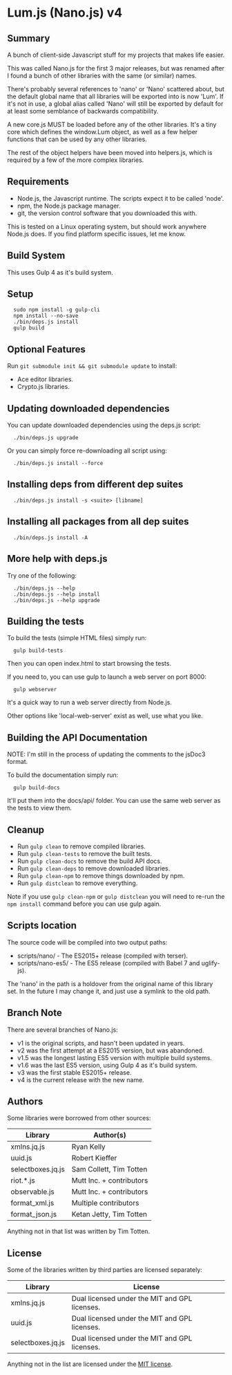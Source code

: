 # Lum.js (Nano.js) v4

## Summary

A bunch of client-side Javascript stuff for my projects that makes life easier.

This was called Nano.js for the first 3 major releases, but was renamed after I 
found a bunch of other libraries with the same (or similar) names.

There's probably several references to 'nano' or 'Nano' scattered about,
but the default global name that all libraries will be exported into is now 
'Lum'. If it's not in use, a global alias called 'Nano' will still be
exported by default for at least some semblance of backwards compatibility.

A new core.js MUST be loaded before any of the other libraries.
It's a tiny core which defines the window.Lum object, as well as a few
helper functions that can be used by any other libraries.

The rest of the object helpers have been moved into helpers.js, which is
required by a few of the more complex libraries.

## Requirements

* Node.js, the Javascript runtime. The scripts expect it to be called 'node'.
* npm, the Node.js package manager.
* git, the version control software that you downloaded this with.

This is tested on a Linux operating system, but should work anywhere Node.js does. If you find platform specific issues, let me know.

## Build System

This uses Gulp 4 as it's build system.

## Setup

```
  sudo npm install -g gulp-cli
  npm install --no-save
  ./bin/deps.js install
  gulp build
```

## Optional Features

Run `git submodule init && git submodule update` to install:

* Ace editor libraries.
* Crypto.js libraries.

## Updating downloaded dependencies

You can update downloaded dependencies using the deps.js script:

```
  ./bin/deps.js upgrade
```

Or you can simply force re-downloading all script using:

```
  ./bin/deps.js install --force
```

## Installing deps from different dep suites

```
  ./bin/deps.js install -s <suite> [libname]
```

## Installing all packages from all dep suites

```
  ./bin/deps.js install -A
```

## More help with deps.js

Try one of the following:

```
  ./bin/deps.js --help
  ./bin/deps.js --help install
  ./bin/deps.js --help upgrade
```

## Building the tests

To build the tests (simple HTML files) simply run:

```
  gulp build-tests
```

Then you can open index.html to start browsing the tests.

If you need to, you can use gulp to launch a web server on port 8000:

```
  gulp webserver
```

It's a quick way to run a web server directly from Node.js.

Other options like 'local-web-server' exist as well, use what you like.

## Building the API Documentation

NOTE: I'm still in the process of updating the comments to the jsDoc3 format.

To build the documentation simply run:

```
  gulp build-docs
```

It'll put them into the docs/api/ folder. You can use the same web server
as the tests to view them.

## Cleanup

* Run `gulp clean` to remove compiled libraries.
* Run `gulp clean-tests` to remove the built tests.
* Run `gulp clean-docs` to remove the build API docs.
* Run `gulp clean-deps` to remove downloaded libraries.
* Run `gulp clean-npm` to remove things downloaded by npm.
* Run `gulp distclean` to remove everything.

Note if you use `gulp clean-npm` or `gulp distclean` you will need to
re-run the `npm install` command before you can use gulp again.

## Scripts location

The source code will be compiled into two output paths:

* scripts/nano/ - The ES2015+ release (compiled with terser).
* scripts/nano-es5/ - The ES5 release (compiled with Babel 7 and uglify-js).

The 'nano' in the path is a holdover from the original name of this library set.
In the future I may change it, and just use a symlink to the old path.

## Branch Note

There are several branches of Nano.js:

* v1 is the original scripts, and hasn't been updated in years.
* v2 was the first attempt at a ES2015 version, but was abandoned.
* v1.5 was the longest lasting ES5 version with multiple build systems.
* v1.6 was the last ES5 version, using Gulp 4 as it's build system.
* v3 was the first stable ES2015+ release.
* v4 is the current release with the new name.

## Authors

Some libraries were borrowed from other sources:

| Library            | Author(s)                           |
| ------------------ | ----------------------------------- |
| xmlns.jq.js        | Ryan Kelly                          |
| uuid.js            | Robert Kieffer                      |
| selectboxes.jq.js  | Sam Collett, Tim Totten             |
| riot.\*.js         | Mutt Inc. + contributors            |
| observable.js      | Mutt Inc. + contributors            |
| format_xml.js      | Multiple contributors               |
| format_json.js     | Ketan Jetty, Tim Totten             |

Anything not in that list was written by Tim Totten.

## License

Some of the libraries written by third parties are licensed separately:

| Library     | License                                             |
| ----------- | --------------------------------------------------- |
| xmlns.jq.js | Dual licensed under the MIT and GPL licenses.       |
| uuid.js     | Dual licensed under the MIT and GPL licenses.       |
| selectboxes.jq.js | Dual licensed under the MIT and GPL licenses. |

Anything not in the list are licensed under the [MIT license](https://spdx.org/licenses/MIT.html).

